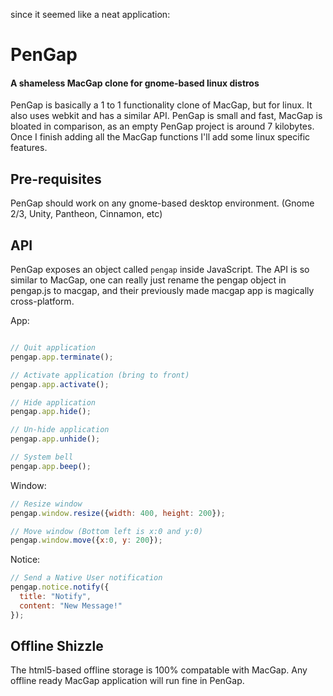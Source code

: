 since it seemed like a neat application:

# PenGap
#### A shameless MacGap clone for gnome-based linux distros
PenGap is basically a 1 to 1 functionality clone of MacGap, but for linux.
It also uses webkit and has a similar API. PenGap is small and fast,
MacGap is bloated in comparison, as an empty PenGap project is around 7 kilobytes.
Once I finish adding all the MacGap functions I'll add some linux specific features.

## Pre-requisites
PenGap should work on any gnome-based desktop environment. (Gnome 2/3, Unity, Pantheon, Cinnamon, etc)

## API
PenGap exposes an object called `pengap` inside JavaScript. The API is so similar to MacGap, one can
really just rename the pengap object in pengap.js to macgap, and their previously made macgap app is magically cross-platform. 

App:

```javascript

// Quit application
pengap.app.terminate();

// Activate application (bring to front)
pengap.app.activate();

// Hide application
pengap.app.hide();

// Un-hide application
pengap.app.unhide();

// System bell
pengap.app.beep();
```

Window:
```javascript
// Resize window
pengap.window.resize({width: 400, height: 200});

// Move window (Bottom left is x:0 and y:0)
pengap.window.move({x:0, y: 200});
```

Notice:
```javascript
// Send a Native User notification
pengap.notice.notify({
  title: "Notify",
  content: "New Message!"
});
```

## Offline Shizzle
The html5-based offline storage is 100% compatable with MacGap. Any offline ready
MacGap application will run fine in PenGap.
